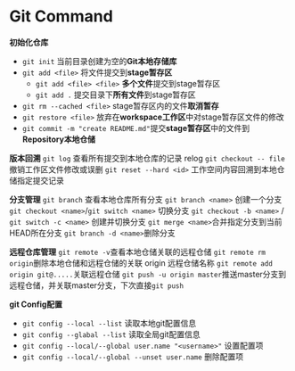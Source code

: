 # Git Command

**初始化仓库**

- `git init`                        当前目录创建为空的**Git本地存储库**
- `git add <file>`                  将文件提交到**stage暂存区**
  - `git add <file> <file>`         **多个文件**提交到stage暂存区
  - `git add .`                     提交目录下**所有文件**到stage暂存区
- `git rm --cached <file>`          stage暂存区内的文件**取消暂存**
- `git restore <file>`              放弃在**workspace工作区**中对stage暂存区文件的修改
- `git commit -m "create README.md"`提交**stage暂存区**中的文件到**Repository本地仓储**

**版本回溯**
`git log` 查看所有提交到本地仓库的记录 relog
`git checkout -- file` 撤销工作区文件修改或误删
`git reset --hard <id>` 工作空间内容回溯到本地仓储指定提交记录

**分支管理**
`git branch` 查看本地仓库所有分支
`git branch <name>` 创建一个分支
`git checkout <name>`/`git switch <name>` 切换分支
`git checkout -b <name>` / `git switch -c <name>` 创建并切换分支
`git merge <name>`合并指定分支到当前HEAD所在分支
`git branch -d <name>`删除分支

**远程仓库管理**
`git remote -v`查看本地仓储关联的远程仓储
`git remote rm origin`删除本地仓储和远程仓储的关联 origin 远程仓储名称
`git remote add origin git@.....`关联远程仓储 
`git push -u origin master`推送master分支到远程仓储，并关联master分支，下次直接`git push` 


**git Config配置**

- `git config --local --list`               读取本地git配置信息
- `git config --glabal --list`              读取全局git配置信息
- `git config --local/--global user.name "<username>"` 设置配置项
- `git config --local/--global --unset user.name`      删除配置项


